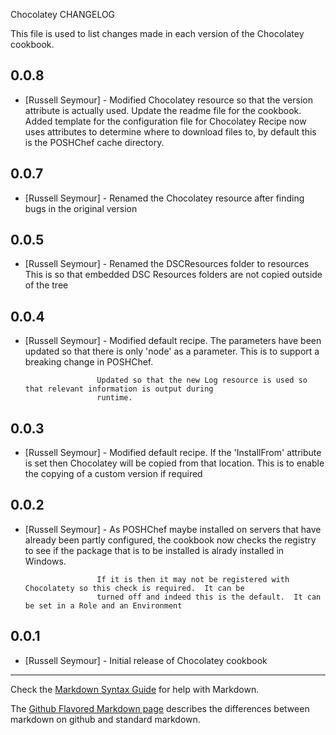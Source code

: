 Chocolatey CHANGELOG

This file is used to list changes made in each version of the Chocolatey cookbook.

0.0.8
-----
- [Russell Seymour] - Modified Chocolatey resource so that the version attribute is actually used.  Update the readme file for the cookbook.
                      Added template for the configuration file for Chocolatey
                      Recipe now uses attributes to determine where to download files to, by default this is the POSHChef cache directory.

0.0.7
-----
- [Russell Seymour] - Renamed the Chocolatey resource after finding bugs in the original version

0.0.5
-----

- [Russell Seymour] - Renamed the DSCResources folder to resources
                      This is so that embedded DSC Resources folders are not copied outside of the tree

0.0.4
-----
- [Russell Seymour] - Modified default recipe.  The parameters have been updated so that there is only
                      'node' as a parameter.  This is to support a breaking change in POSHChef.

                      Updated so that the new Log resource is used so that relevant information is output during
                      runtime. 
                      

0.0.3
-----

- [Russell Seymour] - Modified default recipe.  If the 'InstallFrom' attribute is set then Chocolatey
                      will be copied from that location.  This is to enable the copying of a custom
                      version if required

0.0.2
-----

- [Russell Seymour] - As POSHChef maybe installed on servers that have already been partly configured, the cookbook
                      now checks the registry to see if the package that is to be installed is alrady installed
                      in Windows.

                      If it is then it may not be registered with Chocolatety so this check is required.  It can be
                      turned off and indeed this is the default.  It can be set in a Role and an Environment

0.0.1
-----
- [Russell Seymour] - Initial release of Chocolatey cookbook

- - -
Check the [Markdown Syntax Guide](http://daringfireball.net/projects/markdown/syntax) for help with Markdown.

The [Github Flavored Markdown page](http://github.github.com/github-flavored-markdown/) describes the differences between markdown on github and standard markdown.
